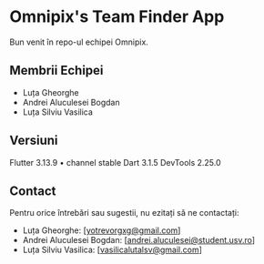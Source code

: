 # Omnipix's Team Finder App

Bun venit în repo-ul echipei Omnipix.

## Membrii Echipei

* Luța Gheorghe
* Andrei Aluculesei Bogdan
* Luța Silviu Vasilica

## Versiuni

Flutter 3.13.9 • channel stable
Dart 3.1.5
DevTools 2.25.0

## Contact

Pentru orice întrebări sau sugestii, nu ezitați să ne contactați:

* Luța Gheorghe: [yotrevorgxg@gmail.com]
* Andrei Aluculesei Bogdan: [andrei.aluculesei@student.usv.ro]
* Luța Silviu Vasilica: [vasilicalutalsv@gmail.com]

